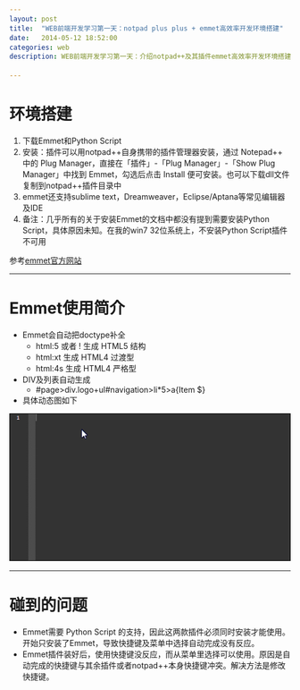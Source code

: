 ```yaml
---
layout: post
title:  "WEB前端开发学习第一天：notpad plus plus + emmet高效率开发环境搭建"
date:   2014-05-12 18:52:00
categories: web
description: WEB前端开发学习第一天：介绍notpad++及其插件emmet高效率开发环境搭建，emmet安装使用过程中碰到的问题

---
```

# 环境搭建 #
1. 下载Emmet和Python Script
2. 安装：插件可以用notpad++自身携带的插件管理器安装，通过 Notepad++ 中的 Plug Manager，直接在「插件」-「Plug Manager」-「Show Plug Manager」中找到 Emmet，勾选后点击 Install 便可安装。也可以下载dll文件复制到notpad++插件目录中
3. emmet还支持sublime text，Dreamweaver，Eclipse/Aptana等常见编辑器及IDE
4. 备注：几乎所有的关于安装Emmet的文档中都没有提到需要安装Python Script，具体原因未知。在我的win7 32位系统上，不安装Python Script插件不可用


参考[emmet官方网站](http://docs.emmet.io/ "emmet")


----------
# Emmet使用简介 #
- Emmet会自动把doctype补全
	- html:5 或者 ! 生成 HTML5 结构
	- html:xt 生成 HTML4 过渡型
	- html:4s 生成 HTML4 严格型
- DIV及列表自动生成
	- #page>div.logo+ul#navigation>li*5>a{Item $}
- 具体动态图如下

![html5](/static/images/web/emmet.gif)

--------------
# 碰到的问题 #

- Emmet需要 Python Script 的支持，因此这两款插件必须同时安装才能使用。开始只安装了Emmet，导致快捷键及菜单中选择自动完成没有反应。
- Emmet插件装好后，使用快捷键没反应，而从菜单里选择可以使用。原因是自动完成的快捷键与其余插件或者notpad++本身快捷键冲突。解决方法是修改快捷键。